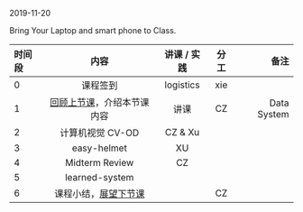 2019-11-20

Bring Your Laptop and smart phone  to Class. 

|时间段     |  内容    | 讲课 / 实践     |  分工  |  备注       |
| :---      |   :----:    |   :----:    |    :----:    | ---: |
|   0       |  课程签到     |  logistics   |     xie     |        |
|   1       |  [回顾上节课](../WW10/WW10-Plan.md)，介绍本节课内容     |  讲课    |     CZ     |   Data System      |
|   2       |   计算机视觉 CV-OD     |   CZ & Xu        |            |
|   3       |   easy-helmet     |   XU        |            |
|   4       |   Midterm Review     |      CZ     |            |
|   5       |   learned-system     |           |            |
|   6       |  课程小结，[展望下节课](../WW12/WW12-Plan.md)       |     |  CZ |   |
